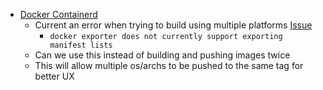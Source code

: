- [Docker Containerd](https://docs.docker.com/desktop/containerd/#building-multi-platform-images)
  - Current an error when trying to build using multiple platforms [Issue](https://github.com/docker/buildx/issues/59)
    -  `docker exporter does not currently support exporting manifest lists`
  - Can we use this instead of building and pushing images twice
  - This will allow multiple os/archs to be pushed to the same tag for better UX
